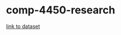# comp-4450-research

[link to dataset](https://docs.google.com/spreadsheets/d/1Z4JVUbXnm4ZrDAYJDY_lSV2ry7dkiMpwCIC2jzYkyyE/edit?usp=sharing)
